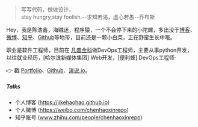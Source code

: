 > 写写代码，做做设计，  
> stay hungry,stay foolish.--求知若渴，虚心若愚--乔布斯

Hey，我是陈浩鑫，海贼迷，程序猿，一个不会停下来的小陀螺，多出没于[博客](https://jikehaohao.github.io/)、[微博](https://weibo.com/chenhaoxinrepo/activities)、[知乎](www.zhihu.com/people/chenhaoxinrepo)、[Github](https://github.com/jikehaohao)等地带，目前还是一颗小白菜，正在野蛮生长中哦。

职业是软件工程师，目前在 [凡普金科](https://baike.baidu.com/item/凡普金科集团有限公司)做DevOps工程师，主要从事python开发，以往就业经历，[哈尔滨新媒体集团] Web开发，[便利蜂] DevOps工程师·

👉 戳 [Portfolio](/portfolio)、[Github](https://github.com/jikehaohao)、[演说.io](https://zhuanlan.zhihu.com/p/21280918)。


##### Talks

- 个人博客 (https://jikehaohao.github.io)
- 个人微博 (https://weibo.com/chenhaoxinrepo)
- 知乎账号 (www.zhihu.com/people/chenhaoxinrepo)


[1]: //jikehaohao.github.io
[2]: //weibo.com/chenhaoxinrepo
[3]: www.zhihu.com/people/chenhaoxinrepo


